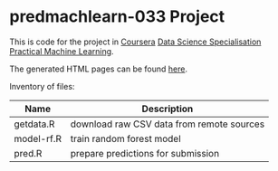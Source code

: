 # predmachlearn-033 Project

This is code for the project in [Coursera](https://www.coursera.org/) [Data
Science Specialisation](https://www.coursera.org/specializations/jhudatascience)
[Practical Machine Learning](https://www.coursera.org/course/predmachlearn).

The generated HTML pages can be found
[here](https://frankhjung.github.io/predmachlearn-033/project.html).

Inventory of files:

| Name | Description |
|------|-------------|
| getdata.R | download raw CSV data from remote sources |
| model-rf.R | train random forest model |
| pred.R | prepare predictions for submission |

